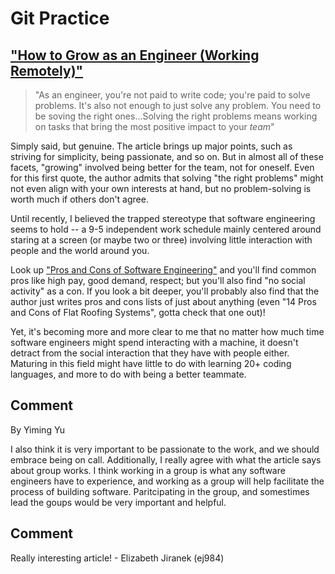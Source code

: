 # Git Practice
## ["How to Grow as an Engineer (Working Remotely)"](https://open.nytimes.com/how-to-grow-as-an-engineer-working-remotely-3baff8211f3e)

> "As an engineer, you're not paid to write code; you're paid to solve problems. It's also not enough to just solve any problem. You need to be soving the right ones...Solving the right problems means working on tasks that bring the most positive impact to your _team_"

Simply said, but genuine. The article brings up major points, such as striving for simplicity, being passionate, and so on. But in almost all of these facets, "growing" involved being better for the team, not for oneself. Even for this first quote, the author admits that solving "the right problems" might not even align with your own interests at hand, but no problem-solving is worth much if others don't agree.

Until recently, I believed the trapped stereotype that software engineering seems to hold -- a 9-5 independent work schedule mainly centered around staring at a screen (or maybe two or three) involving little interaction with people and the world around you.

Look up ["Pros and Cons of Software Engineering"](https://honestproscons.com/pros-and-cons-of-software-engineering/) and you'll find common pros like high pay, good demand, respect; but you'll also find "no social activity" as a con. If you look a bit deeper, you'll probably also find that the author just writes pros and cons lists of just about anything (even "14 Pros and Cons of Flat Roofing Systems", gotta check that one out)!

Yet, it's becoming more and more clear to me that no matter how much time software engineers might spend interacting with a machine, it doesn't detract from the social interaction that they have with people either. Maturing in this field might have little to do with learning 20+ coding languages, and more to do with being a better teammate.


## Comment

By Yiming Yu

I also think it is very important to be passionate to the work, and we should embrace being on call. Additionally, I really agree with what the article says about group works. I think working in a group is what any software engineers have to experience, and working as a group will help facilitate the process of building software. Paritcipating in the group, and somestimes lead the goups would be very important and helpful.

## Comment

Really interesting article! - Elizabeth Jiranek (ej984)

